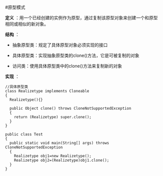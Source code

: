 #原型模式

**定义** ：用一个已经创建的实例作为原型，通过复制该原型对象来创建一个和原型相同或相似的新对象。

**结构** ：

* 抽象原型类：规定了具体原型对象必须实现的接口

* 具体原型类：实现抽象原型类的clone()方法，它是可被复制的对象

* 访问类：使用具体原型类中的clone()方法来复制新的对象

**实现** ：

```
//具体原型类
class Realizetype implements Cloneable
{
  Realizetype(){}
  
  public Object clone() throws CloneNotSupportedException
  {
    return (Realizetype) super.clone();
  }
}

public class Test
{
  public static void main(String[] args) throws CloneNotSupportedException
  {
    Realizetype obj1=new Realizetype();
    Realizetype obj2=(Realizetype)obj1.clone();
  }
}   
```
